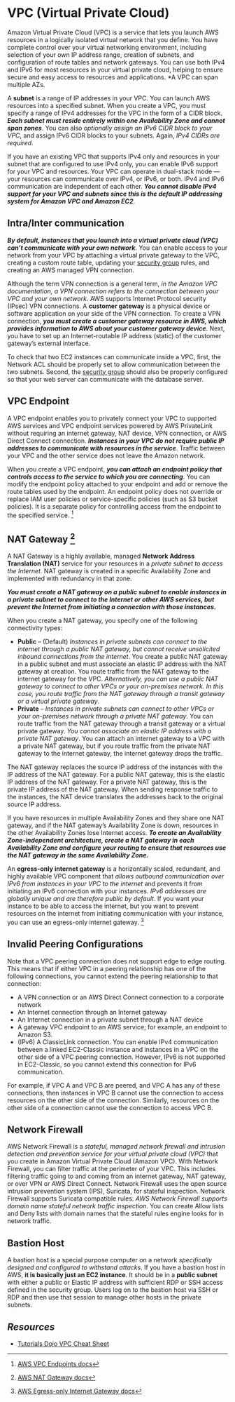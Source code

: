 # VPC (Virtual Private Cloud)

Amazon Virtual Private Cloud (VPC) is a service that lets you launch AWS resources in a logically isolated virtual network that you define. You have complete control over your virtual networking environment, including selection of your own IP address range, creation of subnets, and configuration of route tables and network gateways. You can use both IPv4 and IPv6 for most resources in your virtual private cloud, helping to ensure secure and easy access to resources and applications. *A VPC can span multiple AZs.

A **subnet** is a range of IP addresses in your VPC. You can launch AWS resources into a specified subnet. When you create a VPC, you must specify a range of IPv4 addresses for the VPC in the form of a CIDR block. ***Each subnet must reside entirely within one Availability Zone and cannot span zones***. You can also *optionally assign an IPv6 CIDR block to your VPC*, and assign IPv6 CIDR blocks to your subnets. Again, *IPv4 CIDRs are required*.

If you have an existing VPC that supports IPv4 only and resources in your subnet that are configured to use IPv4 only, you can enable IPv6 support for your VPC and resources. Your VPC can operate in dual-stack mode — your resources can communicate over IPv4, or IPv6, or both. IPv4 and IPv6 communication are independent of each other. ***You cannot disable IPv4 support for your VPC and subnets since this is the default IP addressing system for Amazon VPC and Amazon EC2***.

## Intra/Inter communication

***By default, instances that you launch into a virtual private cloud (VPC) can’t communicate with your own network***. You can enable access to your network from your VPC by attaching a virtual private gateway to the VPC, creating a custom route table, updating your [security group](Security.md#security-groups) rules, and creating an AWS managed VPN connection.

Although the term VPN connection is a general term, *in the Amazon VPC documentation, a VPN connection refers to the connection between your VPC and your own network*. AWS supports Internet Protocol security (IPsec) VPN connections. A **customer gateway** is a physical device or software application on your side of the VPN connection. To create a VPN connection, ***you must create a customer gateway resource in AWS, which provides information to AWS about your customer gateway device***. Next, you have to set up an Internet-routable IP address (static) of the customer gateway’s external interface.

To check that two EC2 instances can communicate inside a VPC, first, the Network ACL should be properly set to allow communication between the two subnets. Second, the [security group](Security.md#security-groups) should also be properly configured so that your web server can communicate with the database server.

## VPC Endpoint

A VPC endpoint enables you to privately connect your VPC to supported AWS services and VPC endpoint services powered by AWS PrivateLink without requiring an internet gateway, NAT device, VPN connection, or AWS Direct Connect connection. ***Instances in your VPC do not require public IP addresses to communicate with resources in the service***. Traffic between your VPC and the other service does not leave the Amazon network.

When you create a VPC endpoint, ***you can attach an endpoint policy that controls access to the service to which you are connecting***. You can modify the endpoint policy attached to your endpoint and add or remove the route tables used by the endpoint. An endpoint policy does not override or replace IAM user policies or service-specific policies (such as S3 bucket policies). It is a separate policy for controlling access from the endpoint to the specified service. [^VPCE]

## NAT Gateway [^NAT]

A NAT Gateway is a highly available, managed **Network Address Translation (NAT)** service for your resources in a *private subnet to access the Internet*. NAT gateway is created in a specific Availability Zone and implemented with redundancy in that zone.

***You must create a NAT gateway on a public subnet to enable instances in a private subnet to connect to the Internet or other AWS services, but prevent the Internet from initiating a connection with those instances.***

When you create a NAT gateway, you specify one of the following connectivity types:
- **Public** – (Default) *Instances in private subnets can connect to the internet through a public NAT gateway, but cannot receive unsolicited inbound connections from the internet*. You create a public NAT gateway in a public subnet and must associate an elastic IP address with the NAT gateway at creation. You route traffic from the NAT gateway to the internet gateway for the VPC. *Alternatively, you can use a public NAT gateway to connect to other VPCs or your on-premises network. In this case, you route traffic from the NAT gateway through a transit gateway or a virtual private gateway*.
- **Private** – *Instances in private subnets can connect to other VPCs or your on-premises network through a private NAT gateway*. You can route traffic from the NAT gateway through a transit gateway or a virtual private gateway. *You cannot associate an elastic IP address with a private NAT gateway*. You can attach an internet gateway to a VPC with a private NAT gateway, but if you route traffic from the private NAT gateway to the internet gateway, the internet gateway drops the traffic.

The NAT gateway replaces the source IP address of the instances with the IP address of the NAT gateway. For a public NAT gateway, this is the elastic IP address of the NAT gateway. For a private NAT gateway, this is the private IP address of the NAT gateway. When sending response traffic to the instances, the NAT device translates the addresses back to the original source IP address.

If you have resources in multiple Availability Zones and they share one NAT gateway, and if the NAT gateway’s Availability Zone is down, resources in the other Availability Zones lose Internet access. ***To create an Availability Zone-independent architecture, create a NAT gateway in each Availability Zone and configure your routing to ensure that resources use the NAT gateway in the same Availability Zone.***

An **egress-only internet gateway** is a horizontally scaled, redundant, and highly available VPC component that *allows outbound communication over IPv6 from instances in your VPC to the internet* and prevents it from initiating an IPv6 connection with your instances. *IPv6 addresses are globally unique and are therefore public by default*. If you want your instance to be able to access the internet, but you want to prevent resources on the internet from initiating communication with your instance, you can use an egress-only internet gateway. [^EO]

## Invalid Peering Configurations

Note that a VPC peering connection does not support edge to edge routing. This means that if either VPC in a peering relationship has one of the following connections, you cannot extend the peering relationship to that connection:
- A VPN connection or an AWS Direct Connect connection to a corporate network
- An Internet connection through an Internet gateway
- An Internet connection in a private subnet through a NAT device
- A gateway VPC endpoint to an AWS service; for example, an endpoint to Amazon S3.
- (IPv6) A ClassicLink connection. You can enable IPv4 communication between a linked EC2-Classic instance and instances in a VPC on the other side of a VPC peering connection. However, IPv6 is not supported in EC2-Classic, so you cannot extend this connection for IPv6 communication.

For example, if VPC A and VPC B are peered, and VPC A has any of these connections, then instances in VPC B cannot use the connection to access resources on the other side of the connection. Similarly, resources on the other side of a connection cannot use the connection to access VPC B.

## Network Firewall

AWS Network Firewall is a *stateful, managed network firewall and intrusion detection and prevention service for your virtual private cloud (VPC)* that you create in Amazon Virtual Private Cloud (Amazon VPC). With Network Firewall, you can filter traffic at the perimeter of your VPC. This includes filtering traffic going to and coming from an internet gateway, NAT gateway, or over VPN or AWS Direct Connect. Network Firewall uses the open source intrusion prevention system (IPS), Suricata, for stateful inspection. Network Firewall supports Suricata compatible rules. *AWS Network Firewall supports domain name stateful network traffic inspection*. You can create Allow lists and Deny lists with domain names that the stateful rules engine looks for in network traffic.

## Bastion Host

A bastion host is a special purpose computer on a network *specifically designed and configured to withstand attacks*. If you have a bastion host in AWS, **it is basically just an EC2 instance**. It should be in a **public subnet** with either a public or Elastic IP address with sufficient RDP or SSH access defined in the security group. Users log on to the bastion host via SSH or RDP and then use that session to manage other hosts in the private subnets.

## *Resources*

- [Tutorials Dojo VPC Cheat Sheet](https://tutorialsdojo.com/amazon-vpc/)

[^VPCE]: [AWS VPC Endpoints docs](https://docs.aws.amazon.com/vpc/latest/userguide/vpc-endpoints-s3.html)
[^NAT]: [AWS NAT Gateway docs](https://docs.aws.amazon.com/vpc/latest/userguide/vpc-nat-gateway.html)
[^EO]: [AWS Egress-only Internet Gateway docs](https://docs.aws.amazon.com/vpc/latest/userguide/egress-only-internet-gateway.html)